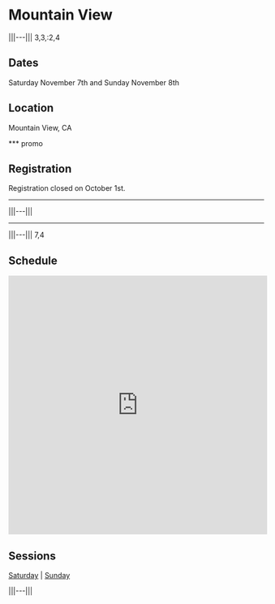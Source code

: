 # Mountain View

|||---||| 3,3,:2,4
## Dates
Saturday November 7th and Sunday November 8th

## Location
Mountain View, CA

*** promo
## Registration

Registration closed on October 1st.
***
|||---|||

----

|||---||| 7,4

## Schedule

<iframe
  src="https://docs.google.com/spreadsheets/d/1k3Q_Jx-iSPlHzfeTmrYYuMrebripvkD98vknhhOth50/pubhtml?gid=811932605&widget=true&headers=false"
  width="510px"
  height="510px"
  frameborder="0"></iframe>

## Sessions

[Saturday](sat.md) | [Sunday](sun.md)

|||---|||
